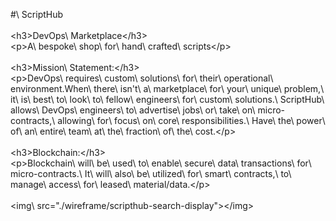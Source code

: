 \#\ ScriptHub\
\
\<h3\>DevOps\ Marketplace\</h3\>\
\<p\>A\ bespoke\ shop\ for\ hand\ crafted\ scripts\</p\>\
\
\<h3\>Mission\ Statement\:\</h3\>\
\<p\>DevOps\ requires\ custom\ solutions\ for\ their\ operational\ environment.When\ there\ isn\'t\ a\ marketplace\ for\ your\ unique\ problem\,\ it\ is\ best\ to\ look\ to\ fellow\ engineers\ for\ custom\ solutions.\ ScriptHub\ allows\ DevOps\ engineers\ to\ advertise\ jobs\ or\ take\ on\ micro-contracts\,\ allowing\ for\ focus\ on\ core\ responsibilities.\ Have\ the\ power\ of\ an\ entire\ team\ at\ the\ fraction\ of\ the\ cost.\</p\>\
\
\<h3\>Blockchain\:\</h3\>\
\<p\>Blockchain\ will\ be\ used\ to\ enable\ secure\ data\ transactions\ for\ micro-contracts.\ It\ will\ also\ be\ utilized\ for\ smart\ contracts\,\ to\ manage\ access\ for\ leased\ material/data.\</p\>\
\
\<img\ src\=\"./wireframe/scripthub-search-display\"\>\</img\>
